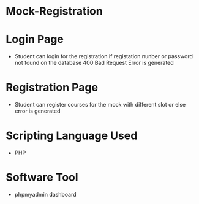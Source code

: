 # Mock-Registration

# Login Page

- Student can login for the registration if registation nunber or password not found on the database 400 Bad Request Error is generated

# Registration Page

- Student can register courses for the mock with different slot or else error is generated

# Scripting Language Used

- PHP 

# Software Tool

- phpmyadmin dashboard


